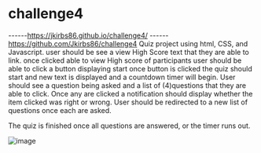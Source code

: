 # challenge4
------https://jkirbs86.github.io/challenge4/
------https://github.com/Jkirbs86/challenge4
Quiz project using html, CSS, and Javascript.
  user should be see a view High Score text that they are able to link.
  once clicked able to view High score of participants
  user should be able to click a button displaying start
  once button is clicked the quiz should start and new text is displayed and a countdown timer will begin.
  User should see a question being asked and a list of (4)questions that they are able to click.
  Once any are clicked a notification should display whether the item clicked was right or wrong.
  User should be redirected to a new list of questions once each are asked.
  
  The quiz is finished once all questions are answered, or the timer runs out.
  
![image](https://user-images.githubusercontent.com/51921860/179641476-b00f723a-9bc7-4b8e-bf35-82c1dfe565b8.png)

